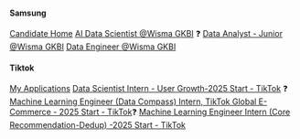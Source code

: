 #### Samsung
[Candidate Home](https://sec.wd3.myworkdayjobs.com/en-US/Samsung_Careers/userHome)
[AI Data Scientist @Wisma GKBI](https://sec.wd3.myworkdayjobs.com/en-US/Samsung_Careers/job/Wisma-GKBI-Jakarta-Indonesia/AI-Data-Scientist_R86973?jobFamilyGroup=189767dd6c9201b4198fe1a6db2997c7&jobFamilyGroup=189767dd6c9201e189e3eaa6db299dc7) ❓
[Data Analyst - Junior @Wisma GKBI](https://sec.wd3.myworkdayjobs.com/en-US/Samsung_Careers/job/Wisma-GKBI-Jakarta-Indonesia/Data-Analyst---Junior_R85266?jobFamilyGroup=189767dd6c9201b4198fe1a6db2997c7&jobFamilyGroup=189767dd6c9201e189e3eaa6db299dc7)
[Data Engineer @Wisma GKBI](https://sec.wd3.myworkdayjobs.com/en-US/Samsung_Careers/job/Wisma-GKBI-Jakarta-Indonesia/Data-Engineer_R92579?jobFamilyGroup=189767dd6c9201b4198fe1a6db2997c7&jobFamilyGroup=189767dd6c9201e189e3eaa6db299dc7)

#### Tiktok
[My Applications](https://careers.tiktok.com/referral/tiktok/position/application?token=MTsxNzI0MzgyNDMxOTY2OzY5NjA0ODIyMzY5NTMwMDM1MzM7NzMzMDc5Mzc2NDM5Njc3OTc4Njsy)
[Data Scientist Intern - User Growth-2025 Start - TikTok](https://careers.tiktok.com/referral/tiktok/position/7423687584607979786/detail?token=MTsxNzI0MzgyNDMxOTY2OzY5NjA0ODIyMzY5NTMwMDM1MzM7NzMzMDc5Mzc2NDM5Njc3OTc4Njsy) ❓
[Machine Learning Engineer (Data Compass) Intern, TikTok Global E-Commerce - 2025 Start - TikTok](https://careers.tiktok.com/referral/tiktok/position/7403600622296484147/detail?token=MTsxNzI0MzgyNDMxOTY2OzY5NjA0ODIyMzY5NTMwMDM1MzM7NzMzMDc5Mzc2NDM5Njc3OTc4Njsy)❓
[Machine Learning Engineer Intern (Core Recommendation-Dedup) -2025 Start - TikTok](https://careers.tiktok.com/referral/tiktok/position/7400610216658913586/detail?token=MTsxNzI0MzgyNDMxOTY2OzY5NjA0ODIyMzY5NTMwMDM1MzM7NzMzMDc5Mzc2NDM5Njc3OTc4Njsy)



